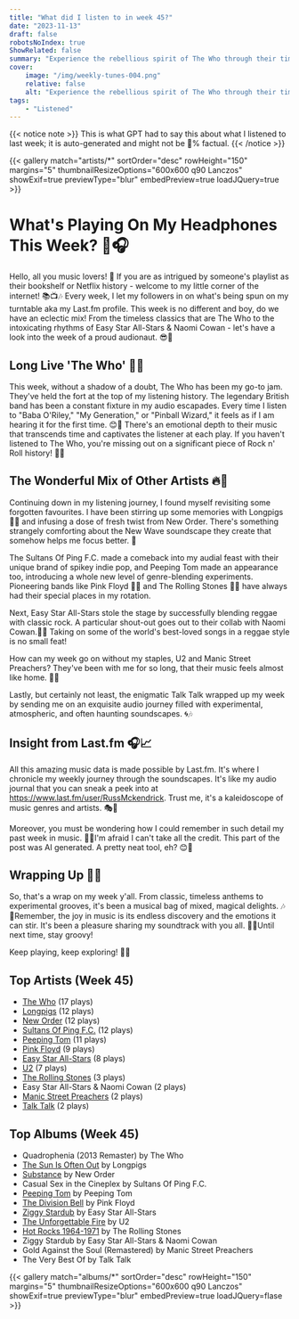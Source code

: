 ```yaml
---
title: "What did I listen to in week 45?"
date: "2023-11-13"
draft: false
robotsNoIndex: true
ShowRelated: false
summary: "Experience the rebellious spirit of The Who through their timeless tunes. Their lyrical adventures and captivating melodies will resonate with your inner rock fan!"
cover:
    image: "/img/weekly-tunes-004.png"
    relative: false
    alt: "Experience the rebellious spirit of The Who through their timeless tunes. Their lyrical adventures and captivating melodies will resonate with your inner rock fan!"
tags:
    - "Listened"
---
```


{{< notice note >}}
This is what GPT had to say this about what I listened to last week; it is auto-generated and might not be 💯% factual.
{{< /notice >}}

{{< gallery match="artists/*" sortOrder="desc" rowHeight="150" margins="5" thumbnailResizeOptions="600x600 q90 Lanczos" showExif=true previewType="blur" embedPreview=true loadJQuery=true >}}

# What's Playing On My Headphones This Week? 🎵🎧

Hello, all you music lovers! 🌟 If you are as intrigued by someone's playlist as their bookshelf or Netflix history - welcome to my little corner of the internet! 📚📺🎶 Every week, I let my followers in on what's being spun on my turntable aka my Last.fm profile. This week is no different and boy, do we have an eclectic mix! From the timeless classics that are The Who to the intoxicating rhythms of Easy Star All-Stars & Naomi Cowan - let's have a look into the week of a proud audionaut. 😎🚀

## Long Live 'The Who' 🤘😎

This week, without a shadow of a doubt, The Who has been my go-to jam. They've held the fort at the top of my listening history. The legendary British band has been a constant fixture in my audio escapades. Every time I listen to "Baba O'Riley," "My Generation," or "Pinball Wizard," it feels as if I am hearing it for the first time. 😊🎸 There's an emotional depth to their music that transcends time and captivates the listener at each play. If you haven't listened to The Who, you're missing out on a significant piece of Rock n' Roll history! 🎵🎤

## The Wonderful Mix of Other Artists 🔥🍻

Continuing down in my listening journey, I found myself revisiting some forgotten favourites. I have been stirring up some memories with Longpigs 🐷🎸 and infusing a dose of fresh twist from New Order. There's something strangely comforting about the New Wave soundscape they create that somehow helps me focus better. 🎵

The Sultans Of Ping F.C. made a comeback into my audial feast with their unique brand of spikey indie pop, and Peeping Tom made an appearance too, introducing a whole new level of genre-blending experiments. Pioneering bands like Pink Floyd 🌈✨ and The Rolling Stones 👅🎸 have always had their special places in my rotation.  

Next, Easy Star All-Stars stole the stage by successfully blending reggae with classic rock. A particular shout-out goes out to their collab with Naomi Cowan.🌴💃 Taking on some of the world's best-loved songs in a reggae style is no small feat! 

How can my week go on without my staples, U2 and Manic Street Preachers? They've been with me for so long, that their music feels almost like home. 🏡💚

Lastly, but certainly not least, the enigmatic Talk Talk wrapped up my week by sending me on an exquisite audio journey filled with experimental, atmospheric, and often haunting soundscapes. 🌀🎶

## Insight from Last.fm 🎧📈

All this amazing music data is made possible by Last.fm. It's where I chronicle my weekly journey through the soundscapes. It's like my audio journal that you can sneak a peek into at https://www.last.fm/user/RussMckendrick. Trust me, it's a kaleidoscope of music genres and artists. 🎭🌈

Moreover, you must be wondering how I could remember in such detail my past week in music. 🤔🎵I'm afraid I can't take all the credit. This part of the post was AI generated. A pretty neat tool, eh? 😊🤖

## Wrapping Up 🌠🔮

So, that's a wrap on my week y'all. From classic, timeless anthems to experimental grooves, it's been a musical bag of mixed, magical delights. 🎶🔮Remember, the joy in music is its endless discovery and the emotions it can stir. It's been a pleasure sharing my soundtrack with you all.  🌟💞Until next time, stay groovy!

Keep playing, keep exploring! 🎵✨

## Top Artists (Week 45)

- [The Who](https://www.russ.fm/artist/the-who/) (17 plays)
- [Longpigs](https://www.russ.fm/artist/longpigs/) (12 plays)
- [New Order](https://www.russ.fm/artist/new-order/) (12 plays)
- [Sultans Of Ping F.C.](https://www.russ.fm/artist/sultans-of-ping-f.c./) (12 plays)
- [Peeping Tom](https://www.russ.fm/artist/peeping-tom/) (11 plays)
- [Pink Floyd](https://www.russ.fm/artist/pink-floyd/) (9 plays)
- [Easy Star All-Stars](https://www.russ.fm/artist/easy-star-all-stars/) (8 plays)
- [U2](https://www.russ.fm/artist/u2/) (7 plays)
- [The Rolling Stones](https://www.russ.fm/artist/the-rolling-stones/) (3 plays)
- Easy Star All-Stars & Naomi Cowan (2 plays)
- [Manic Street Preachers](https://www.russ.fm/artist/manic-street-preachers/) (2 plays)
- [Talk Talk](https://www.russ.fm/artist/talk-talk/) (2 plays)


## Top Albums (Week 45)

- Quadrophenia (2013 Remaster) by The Who
- [The Sun Is Often Out](https://www.russ.fm/albums/the-sun-is-often-out-15537055/) by Longpigs
- [Substance](https://www.russ.fm/albums/substance-28848151/) by New Order
- Casual Sex in the Cineplex by Sultans Of Ping F.C.
- [Peeping Tom](https://www.russ.fm/albums/peeping-tom-28643479/) by Peeping Tom
- [The Division Bell](https://www.russ.fm/albums/the-division-bell-13718487/) by Pink Floyd
- [Ziggy Stardub](https://www.russ.fm/albums/ziggy-stardub-26844965/) by Easy Star All-Stars
- [The Unforgettable Fire](https://www.russ.fm/albums/the-unforgettable-fire-204237/) by U2
- [Hot Rocks 1964-1971](https://www.russ.fm/albums/hot-rocks-1964-1971-879358/) by The Rolling Stones
- Ziggy Stardub by Easy Star All-Stars & Naomi Cowan
- Gold Against the Soul (Remastered) by Manic Street Preachers
- The Very Best Of by Talk Talk


{{< gallery match="albums/*" sortOrder="desc" rowHeight="150" margins="5" thumbnailResizeOptions="600x600 q90 Lanczos" showExif=true previewType="blur" embedPreview=true loadJQuery=flase >}}